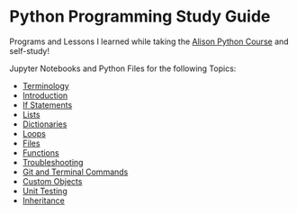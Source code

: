 # Python Programming Study Guide

Programs and Lessons I learned while taking the [Alison Python Course](https://alison.com/course/diploma-in-python-programming-revised) and self-study!

Jupyter Notebooks and Python Files for the following Topics:
- [Terminology](01-Terminology.ipynb)
- [Introduction](02-Introduction.ipynb)
- [If Statements](03-If_Statements.ipynb)
- [Lists](04-Lists.ipynb)
- [Dictionaries](05-Dictionaries.ipynb)
- [Loops](06-Loops.ipynb)
- [Files](07-Files.ipynb)
- [Functions](08-Functions.ipynb)
- [Troubleshooting](09-Troubleshooting.ipynb)
- [Git and Terminal Commands](10-Git_And_Terminal_Commands.ipynb)
- [Custom Objects](advanced/custom_object.py)
- [Unit Testing](advanced/tests/test_custom_object.py)
- [Inheritance](advanced/inheritance.py)
